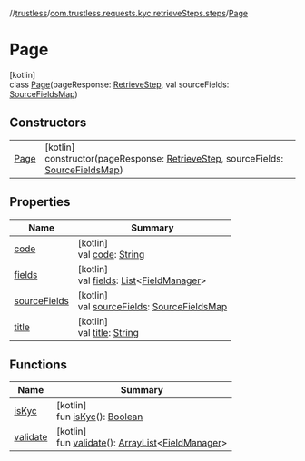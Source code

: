 //[trustless](../../../index.md)/[com.trustless.requests.kyc.retrieveSteps.steps](../index.md)/[Page](index.md)

# Page

[kotlin]\
class [Page](index.md)(pageResponse: [RetrieveStep](../../com.trustless.requests.kyc.retrieveSteps/-retrieve-step/index.md), val sourceFields: [SourceFieldsMap](../-source-fields-map/index.md))

## Constructors

| | |
|---|---|
| [Page](-page.md) | [kotlin]<br>constructor(pageResponse: [RetrieveStep](../../com.trustless.requests.kyc.retrieveSteps/-retrieve-step/index.md), sourceFields: [SourceFieldsMap](../-source-fields-map/index.md)) |

## Properties

| Name | Summary |
|---|---|
| [code](code.md) | [kotlin]<br>val [code](code.md): [String](https://kotlinlang.org/api/latest/jvm/stdlib/kotlin/-string/index.html) |
| [fields](fields.md) | [kotlin]<br>val [fields](fields.md): [List](https://kotlinlang.org/api/latest/jvm/stdlib/kotlin.collections/-list/index.html)&lt;[FieldManager](../../com.trustless.requests.kyc.retrieveSteps.steps.wrapper/-field-manager/index.md)&gt; |
| [sourceFields](source-fields.md) | [kotlin]<br>val [sourceFields](source-fields.md): [SourceFieldsMap](../-source-fields-map/index.md) |
| [title](title.md) | [kotlin]<br>val [title](title.md): [String](https://kotlinlang.org/api/latest/jvm/stdlib/kotlin/-string/index.html) |

## Functions

| Name | Summary |
|---|---|
| [isKyc](is-kyc.md) | [kotlin]<br>fun [isKyc](is-kyc.md)(): [Boolean](https://kotlinlang.org/api/latest/jvm/stdlib/kotlin/-boolean/index.html) |
| [validate](validate.md) | [kotlin]<br>fun [validate](validate.md)(): [ArrayList](https://kotlinlang.org/api/latest/jvm/stdlib/kotlin.collections/-array-list/index.html)&lt;[FieldManager](../../com.trustless.requests.kyc.retrieveSteps.steps.wrapper/-field-manager/index.md)&gt; |
